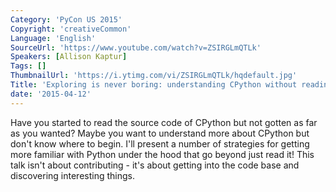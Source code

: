 ```yaml
---
Category: 'PyCon US 2015'
Copyright: 'creativeCommon'
Language: 'English'
SourceUrl: 'https://www.youtube.com/watch?v=ZSIRGLmQTLk'
Speakers: [Allison Kaptur]
Tags: []
ThumbnailUrl: 'https://i.ytimg.com/vi/ZSIRGLmQTLk/hqdefault.jpg'
Title: 'Exploring is never boring: understanding CPython without reading the code'
date: '2015-04-12'
---
```

Have you started to read the source code of CPython but not gotten as far as you wanted? Maybe you want to understand more about CPython but don't know where to begin. I'll present a number of strategies for getting more familiar with Python under the hood that go beyond just read it! This talk isn't about contributing - it's about getting into the code base and discovering interesting things.
